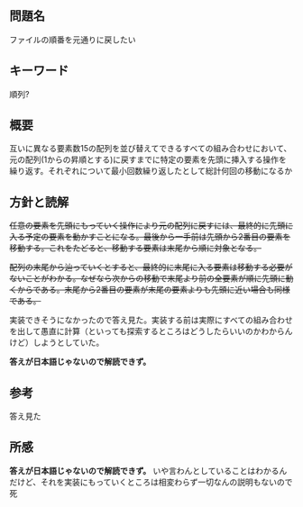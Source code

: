 ## 問題名
ファイルの順番を元通りに戻したい
## キーワード
順列?

## 概要
互いに異なる要素数15の配列を並び替えてできるすべての組み合わせにおいて、元の配列(1からの昇順とする)に戻すまでに特定の要素を先頭に挿入する操作を繰り返す。それぞれについて最小回数繰り返したとして総計何回の移動になるか

## 方針と読解
 ~~任意の要素を先頭にもっていく操作により元の配列に戻すには、最終的に先頭に入る予定の要素を動かすことになる。最後から一手前は先頭から2番目の要素を移動する。これをたどると、移動する要素は末尾から順に対象となる。~~

 ~~配列の末尾から辿っていくとすると、最終的に末尾に入る要素は移動する必要がないことがわかる。なぜなら次からの移動で末尾より前の全要素が順に先頭に動くからである。末尾から2番目の要素が末尾の要素よりも先頭に近い場合も同様である。~~ 

実装できそうになかったので答え見た。実装する前は実際にすべての組み合わせを出して愚直に計算（といっても探索するところはどうしたらいいのかわからんけど）しようとしていた。

**答えが日本語じゃないので解読できず。**

## 参考
答え見た
## 所感
**答えが日本語じゃないので解読できず。**
いや言わんとしていることはわかるんだけど、それを実装にもっていくところは相変わらず一切なんの説明もないので死
